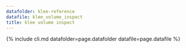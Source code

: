 ```yaml
---
datafolder: klee-reference
datafile: klee_volume_inspect
title: klee volume inspect
---
```

{% include cli.md datafolder=page.datafolder datafile=page.datafile %}
